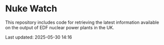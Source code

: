 # Nuke Watch

This repository includes code for retrieving the latest information available on the output of EDF nuclear power plants in the UK.

Last updated: 2025-05-30 14:16